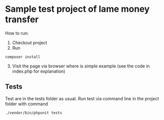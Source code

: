 # Sample test project of lame money transfer
How to run:
1. Checkout project
2. Run 
```
composer install
```
3. Visit the page via browser where is simple example (see the code in index.php for explanation)

## Tests
Test are in the tests folder as usual. Run test via command line in the project folder with command
```
./vendor/bin/phpunit tests
```
